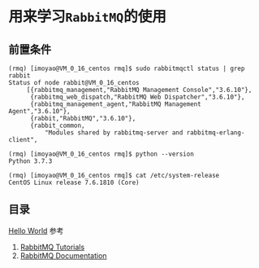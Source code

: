 # 用来学习`RabbitMQ`的使用
## 前置条件
```
(rmq) [imoyao@VM_0_16_centos rmq]$ sudo rabbitmqctl status | grep rabbit
Status of node rabbit@VM_0_16_centos
     [{rabbitmq_management,"RabbitMQ Management Console","3.6.10"},
      {rabbitmq_web_dispatch,"RabbitMQ Web Dispatcher","3.6.10"},
      {rabbitmq_management_agent,"RabbitMQ Management Agent","3.6.10"},
      {rabbit,"RabbitMQ","3.6.10"},
      {rabbit_common,
          "Modules shared by rabbitmq-server and rabbitmq-erlang-client",
          
(rmq) [imoyao@VM_0_16_centos rmq]$ python --version
Python 3.7.3

(rmq) [imoyao@VM_0_16_centos rmq]$ cat /etc/system-release
CentOS Linux release 7.6.1810 (Core) 
```
## 目录
[Hello World](codes/hello_world/)
参考
1. [RabbitMQ Tutorials](https://www.rabbitmq.com/getstarted.html)
2. [RabbitMQ Documentation](https://www.rabbitmq.com/documentation.html)

